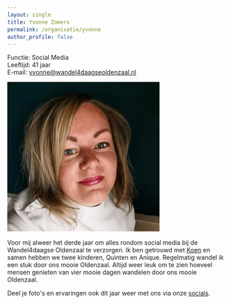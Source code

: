 ```yaml
---
layout: single
title: Yvonne Zomers
permalink: /organisatie/yvonne
author_profile: false
---
```


Functie: Social Media  
Leeftijd: 41 jaar  
E-mail: [yvonne@wandel4daagseoldenzaal.nl](mailto:yvonne@wandel4daagseoldenzaal.nl)  

![Yvonne Zomers](/assets/organisatie/yvonne.png)

Voor mij alweer het derde jaar om alles rondom social media bij de Wandel4daagse Oldenzaal te verzorgen. Ik ben getrouwd met [Koen](/organisatie/koen) en samen hebben we twee kinderen, Quinten en Anique. Regelmatig wandel ik een stuk door ons mooie Oldenzaal. Altijd weer leuk om te zien hoeveel mensen genieten van vier mooie dagen wandelen door ons mooie Oldenzaal.  

Deel je foto's en ervaringen ook dit jaar weer met ons via onze [socials](/socials).